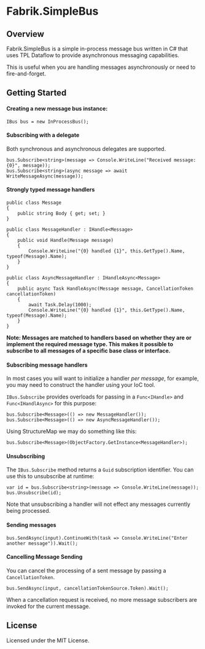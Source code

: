 # Fabrik.SimpleBus

## Overview

Fabrik.SimpleBus is a simple in-process message bus written in C# that uses TPL Dataflow to provide asynchronous messaging capabilities.

This is useful when you are handling messages asynchronously or need to fire-and-forget.

## Getting Started

#### Creating a new message bus instance:

	IBus bus = new InProcessBus();

#### Subscribing with a delegate

Both synchronous and asynchronous delegates are supported.

    bus.Subscribe<string>(message => Console.WriteLine("Received message: {0}", message));
    bus.Subscribe<string>(async message => await WriteMessageAsync(message));

#### Strongly typed message handlers

    public class Message
    {
        public string Body { get; set; }
    }

    public class MessageHandler : IHandle<Message>
    {
        public void Handle(Message message)
        {
            Console.WriteLine("{0} handled {1}", this.GetType().Name, typeof(Message).Name);
        }
    }

    public class AsyncMessageHandler : IHandleAsync<Message>
    {
        public async Task HandleAsync(Message message, CancellationToken cancellationToken)
        {
            await Task.Delay(1000);
            Console.WriteLine("{0} handled {1}", this.GetType().Name, typeof(Message).Name);
        }
    }

**Note: Messages are matched to handlers based on whether they are or implement the required message type. 
This makes it possible to subscribe to all messages of a specific base class or interface.**

#### Subscribing message handlers

In most cases you will want to initialize a handler *per message*, for example, you may need to construct the handler using your IoC tool.

`IBus.Subscribe` provides overloads for passing in a `Func<IHandle>` and `Func<IHandlAsync>` for this purpose:

    bus.Subscribe<Message>(() => new MessageHandler());
    bus.Subscribe<Message>(() => new AsyncMessageHandler());

Using StructureMap we may do something like this:

	bus.Subscribe<Message>(ObjectFactory.GetInstance<MessageHandler>);

#### Unsubscribing

The `IBus.Subscribe` method returns a `Guid` subscription identifier. You can use this to unsubscribe at runtime:

    var id = bus.Subscribe<string>(message => Console.WriteLine(message));
    bus.Unsubscribe(id);

Note that unsubscribing a handler will not effect any messages currently being processed.

#### Sending messages

    bus.SendAsync(input).ContinueWith(task => Console.WriteLine("Enter another message")).Wait();

#### Cancelling Message Sending

You can cancel the processing of a sent message by passing a `CancellationToken`. 
	
	bus.SendAsync(input, cancellationTokenSource.Token).Wait();

When a cancellation request is received, no more message subscribers are invoked for the current message.

## License

Licensed under the MIT License.


